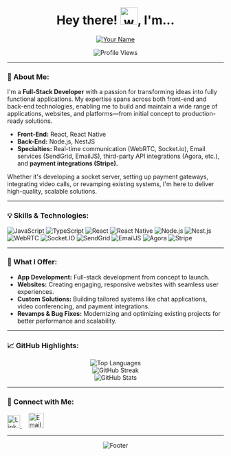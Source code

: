 <div align="center">
  <h1> Hey there! <img alt="waving hand" width="40px" src="https://raw.githubusercontent.com/HaitchKaay/HaitchKaay/main/gifs/hy.gif"/>, I'm...</h1>
  <p>
    <a href="">
      <img src="https://raw.githubusercontent.com/HaitchKaay/HaitchKaay/main/MyName.svg" alt="Your Name"/>
    </a>
  </p>
  <p align="center">
    <img src="https://komarev.com/ghpvc/?username=HaitchKaay&label=Profile%20Views&color=blueviolet&style=flat" alt="Profile Views"/>
  </p>
</div>

---

### 🚀 About Me:
I'm a **Full-Stack Developer** with a passion for transforming ideas into fully functional applications. My expertise spans across both front-end and back-end technologies, enabling me to build and maintain a wide range of applications, websites, and platforms—from initial concept to production-ready solutions.

- **Front-End:** React, React Native
- **Back-End:** Node.js, NestJS
- **Specialties:** Real-time communication (WebRTC, Socket.io), Email services (SendGrid, EmailJS), third-party API integrations (Agora, etc.), and **payment integrations (Stripe).**

Whether it's developing a socket server, setting up payment gateways, integrating video calls, or revamping existing systems, I'm here to deliver high-quality, scalable solutions.

---

### 💡 Skills & Technologies:
<p>
  <img src="https://img.shields.io/badge/JavaScript-black?style=for-the-badge&logo=javascript&logoColor=F7DF1E" alt="JavaScript"/>
  <img src="https://img.shields.io/badge/TypeScript-black?style=for-the-badge&logo=typescript&logoColor=3178C6" alt="TypeScript"/>
  <img src="https://img.shields.io/badge/React-black?style=for-the-badge&logo=react&logoColor=61DAFB" alt="React"/>
  <img src="https://img.shields.io/badge/React_Native-black?style=for-the-badge&logo=react&logoColor=61DAFB" alt="React Native"/>
  <img src="https://img.shields.io/badge/Node.js-black?style=for-the-badge&logo=node.js&logoColor=339933" alt="Node.js"/>
  <img src="https://img.shields.io/badge/Nest.js-black?style=for-the-badge&logo=nestjs&logoColor=EA2845" alt="Nest.js"/>
  <img src="https://img.shields.io/badge/WebRTC-black?style=for-the-badge&logo=webrtc&logoColor=008000" alt="WebRTC"/>
  <img src="https://img.shields.io/badge/Socket.IO-black?style=for-the-badge&logo=socket.io&logoColor=white" alt="Socket.IO"/>
  <img src="https://img.shields.io/badge/SendGrid-black?style=for-the-badge&logo=sendgrid&logoColor=blue" alt="SendGrid"/>
  <img src="https://img.shields.io/badge/EmailJS-black?style=for-the-badge&logo=email&logoColor=red" alt="EmailJS"/>
  <img src="https://img.shields.io/badge/Agora-black?style=for-the-badge&logo=agora&logoColor=0088cc" alt="Agora"/>
  <img src="https://img.shields.io/badge/Stripe-black?style=for-the-badge&logo=stripe&logoColor=white" alt="Stripe"/>
</p>

---

### 🌟 What I Offer:
- **App Development:** Full-stack development from concept to launch.
- **Websites:** Creating engaging, responsive websites with seamless user experiences.
- **Custom Solutions:** Building tailored systems like chat applications, video conferencing, and payment integrations.
- **Revamps & Bug Fixes:** Modernizing and optimizing existing projects for better performance and scalability.

---

### 📈 GitHub Highlights:
<div align="center">
  <img src="https://github-readme-stats.vercel.app/api/top-langs/?username=HaitchKaay&layout=compact&theme=vision-friendly-dark" alt="Top Languages"/>
  <br/>
  <img src="http://github-readme-streak-stats.herokuapp.com?user=HaitchKaay&theme=vision-friendly-dark" alt="GitHub Streak"/>
  <br/>
  <img src="https://github-readme-stats.vercel.app/api?username=HaitchKaay&show_icons=true&count_private=true&theme=vision-friendly-dark" alt="GitHub Stats"/>
</div>

---

### 🤝 Connect with Me:
<p>
  <a href="https://www.linkedin.com/in/haitchkaay/" target="_blank">
    <img alt="LinkedIn" width="30px" src="https://raw.githubusercontent.com/HaitchKaay/HaitchKaay/main/assets/linkedin.svg"/>
  </a>
  &nbsp;&nbsp;&nbsp;
  <a href="mailto:hamza8521.hkl@outlook.com">
    <img alt="Email" width="35px" src="https://raw.githubusercontent.com/HaitchKaay/HaitchKaay/main/assets/outlook.svg"/>
  </a>
</p>

---

<div align="center">
  <img src="https://raw.githubusercontent.com/HaitchKaay/HaitchKaay/main/assets/bottomFooter.svg" alt="Footer"/>
</div>
